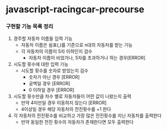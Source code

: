 # javascript-racingcar-precourse

### 구현할 기능 목록 정리

1. 경주할 자동차 이름들 입력 기능
   - 자동차 이름은 쉼표(,)를 기준으로 n대의 자동차를 받는 기능
   - 각 자동차의 이름이 5자 이하인지 검수
     - 자동차 이름이 비었거나, 5자를 초과하거나 하는 경우[ERROR]
2. 시도할 횟수에 대한 입력 기능
   - 시도할 횟수를 숫자로 받았는지 검수
     - 숫자가 아닌 경우 [ERROR]
     - 공백일 경우 [ERROR]
     - 0 이하일 경우 [ERROR]
3. 시도할 횟수만큼 차수 별로 자동차들이 어떤 값이 나왔는지 출력
   - 만약 4미만일 경우 이동하지 않는다 [ERROR]
   - 4이상일 경우 해당 자동차의 전진횟수를 +1 한다
4. 각 자동차의 전진횟수를 비교하고 가장 많은 전진횟수를 지닌 자동차를 출력한다
   - 만약 동일한 전진 횟수의 자동차가 존재한다면 모두 출력한다
